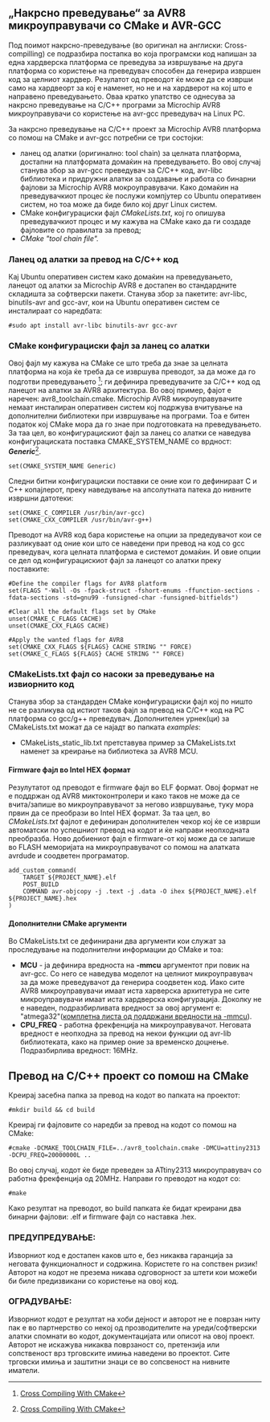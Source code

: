 ## „Накрсно преведување“ за AVR8 микроуправувачи со CMake и AVR-GCC

Под поимот накрсно-преведување (во оригинал на англиски: Cross-compilling) се подразбира постапка во која програмски код напишан за една хардверска платформа се преведува за извршување на друга платформа со користење на преведувач способен да генерира извршен код за целниот хардвер. Резулатот од преводот ќе може да се изврши само на хардвеорт за кој е наменет, но не и на хардверот на кој што е направено преведувањето. Оваа кратко упатство се однесува за накрсно преведување на C/C++ програми за Microchip AVR8 микроуправувачи со користење на avr-gcc преведувач на Linux PC.
    
За накрсно преведување на C/C++ проект за Microchip AVR8 платформа со помош на CMake и avr-gcc потребни се три состојки:
 - ланец од алатки (оригинално: tool chain) за целната платформа, достапни на платформата домаќин на преведувањето. Во овој случај станува збор за avr-gcc преведувач за C/C++ код, avr-libc библиотека и придружни алатки за создавање и работа со бинарни фајлови за Microchip AVR8 мокроуправувачи. Како домаќин на преведувачкиот процес ќе послужи компјутер со Ubuntu оперативен систем, но тоа може да биде било кој друг Linux систем. 
 - CMake конфигурациски фајл *CMakeLists.txt*, кој го опишува преведувачкиот процес и му кажува на CMake како да ги создаде фајловите со правилата за превод;
 - *CMake "tool chain file".*

### Ланец од алатки за превод на C/C++ код

Кај Ubuntu оперативен систем како домаќин на преведувањето, ланецот од алатки за Microchip AVR8 e достапен во стандардните складишта за софтверски пакети. Станува збор за пакетите: avr-libc, binutils-avr and gcc-avr, кои на Ubuntu оперативен систем се инсталираат со наредбата:
```
#sudo apt install avr-libc binutils-avr gcc-avr
```

### CMake конфигурациски фајл за ланец со алатки

Овој фајл му кажува на CMake сe што треба да знае за целната платформа на која ќе треба да се извршува преводот, за да може да го подготви преведувањето [^1]; ги дефинира преведувачите за C/C++ код од ланецот на алатки за AVR8 архитектура. 
Во овој пример, фајот е наречен: avr8_toolchain.cmake.
Microchip AVR8 микроуправувачите немаат инсталиран оперативен систем кој подржува вчитување на дополнителни библиотеки при извршување на програми. Тоа е битен податок кој CMake мора да го знае при подготовката на преведувањето. За таа цел, во конфигурацискиот фајл за ланец со алатки се наведува конфигурациската поставка CMAKE_SYSTEM_NAME со врдност: **_Generic_**[^1]. 
```
set(CMAKE_SYSTEM_NAME Generic)
```
Следни битни конфигурациски поставки се оние кои го дефинираат C и C++ копајлерот, преку наведување на апсолутната патека до нивните извршни датотеки:
```
set(CMAKE_C_COMPILER /usr/bin/avr-gcc)
set(CMAKE_CXX_COMPILER /usr/bin/avr-g++)
```
Преводот на AVR8 код бара користење на опции за предедувачот кои се разликуваат од оние кои што се наведени при превод на код со gcc преведувач, кога целната платформа е системот домаќин. И овие опции се дел од конфигурацискиот фајл за ланецот со алатки преку поставките:
```
#Define the compiler flags for AVR8 platform
set(FLAGS "-Wall -Os -fpack-struct -fshort-enums -ffunction-sections -fdata-sections -std=gnu99 -funsigned-char -funsigned-bitfields")

#Clear all the default flags set by CMake
unset(CMAKE_C_FLAGS CACHE)
unset(CMAKE_CXX_FLAGS CACHE)

#Apply the wanted flags for AVR8
set(CMAKE_CXX_FLAGS ${FLAGS} CACHE STRING "" FORCE)
set(CMAKE_C_FLAGS ${FLAGS} CACHE STRING "" FORCE)
```

### CMakeLists.txt фајл со насоки за преведување на извиорнито код

Станува збор за стандарден CMake конфигурациски фајл кој по ништо не се разликува од истиот таков фајл за превод на C/C++ код на PC платформа со gcc/g++ преведувач.
Дополнителен урнек(ци) за CMakeLists.txt можат да се најадт во папката _examples_:
- CMakeLists_static_lib.txt претставува пример за CMakeLists.txt наменет за креирање на библиотека за AVR8 MCU.   

#### Firmware фајл во Intel HEX формат

Резулутатот од преводот е firmware фајл во ELF формат. Овој формат не е поддржан од AVR8 миктоконтролери и како таков не може да се вчита/запише во микроуправувачот за негово извршување, туку мора првин да се преобрази во Intel HEX формат. За таа цел, во _CMakeLists.txt_ фајлот е дефиниран дополнителен чекор кој ќе се изврши автоматски по успешниот превод на кодот и ќе направи неопходната преобразба. Ново добиениот фајл е firmware-от кој може да се запише во FLASH меморијата на микроуправувачот со помош на алатката avrdude и соодветен програматор.
```
add_custom_command(
    TARGET ${PROJECT_NAME}.elf
    POST_BUILD
    COMMAND avr-objcopy -j .text -j .data -O ihex ${PROJECT_NAME}.elf ${PROJECT_NAME}.hex 
)
```

#### Дополнителни CMake аргументи 

Во CMakeLists.txt се дефинирани два аргументи кои служат за проследување на подолнителни информации до CMake и тоа:
 - __MCU__ - ја дефинира вредноста на __-mmcu__ аргументот при повик на avr-gcc. Со него се наведува моделот на целниот микроуправувач за да може преведувачот да генерира соодветен код. Иако сите AVR8 микроуправувачи имаат иста харверска архитетура не сите микроуправувачи имаат иста хардверска конфигурација. Доколку не е наведен, подразбирливата вредност за овој аргумент е: "atmega32"([комплетна листа од поддржани вредности на -mmcu](https://onlinedocs.microchip.com/pr/GUID-317042D4-BCCE-4065-BB05-AC4312DBC2C4-en-US-2/index.html)).
 - __CPU_FREQ__ - работна фрекфенција на микроуправувачот. Неговата вредност е неопходна за превод на некои функции од avr-lib библиотеката, како на пример оние за временско доцнење. Подразбирлива вредност: 16MHz.
  
## Превод на C/C++ проект со помош на CMake

Креирај засебна папка за превод на кодот во папката на проектот:
```
#mkdir build && cd build
```
Креирај ги фајловите со наредби за превод на кодот со помош на CMake:
```
#cmake -DCMAKE_TOOLCHAIN_FILE=../avr8_toolchain.cmake -DMCU=attiny2313 -DCPU_FREQ=20000000L ..
```
Во овој случај, кодот ќе биде преведен за ATtiny2313 микроуправувач со работна фрекфенција од 20МHz. Направи го преводот на кодот со:
```
#make
```
Како резултат на преводот, во build папката ќе бидат креирани два бинарни фајлови: .elf и firmware фајл со наставка .hex.

### ПРЕДУПРЕДУВАЊЕ:
Изворниот код е достапен каков што е, без никаква гаранција за неговата функционалност и содржина. Користете го на сопствен ризик!
Авторот на кодот не презема никава одговорност за штети кои можеби би биле предизвикани со користење на овој код.

### ОГРАДУВАЊЕ: 
Изворниот кодот е резултат на хоби дејност и авторот не е поврзан ниту пак е во партнерство со некој од прозводителите на уреди/софтверски алатки спомнати во кодот, документацијата или описот на овој проект. Авторот не искажува никаква поврзаност со, претензија или сопственост врз трговските имиња наведени во проектот. Сите трговски имиња и заштитни знаци се во сопсвеност на нивните иматели.


[^1]: [Cross Compiling With CMake](https://cmake.org/cmake/help/book/mastering-cmake/chapter/Cross%20Compiling%20With%20CMake.html)
